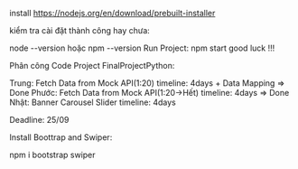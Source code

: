 install 
https://nodejs.org/en/download/prebuilt-installer

kiểm tra cài đặt thành công hay chưa:

node --version hoặc npm --version
Run Project: npm start
good luck !!!

Phân công Code Project FinalProjectPython:

Trung: Fetch Data from Mock API(1:20) timeline: 4days + Data Mapping => Done
Phước: Fetch Data from Mock API(1:20->Hết) timeline: 4days => Done 
Nhật: Banner Carousel Slider timeline: 4days

Deadline: 25/09 

Install Boottrap and Swiper: 

npm i bootstrap swiper
